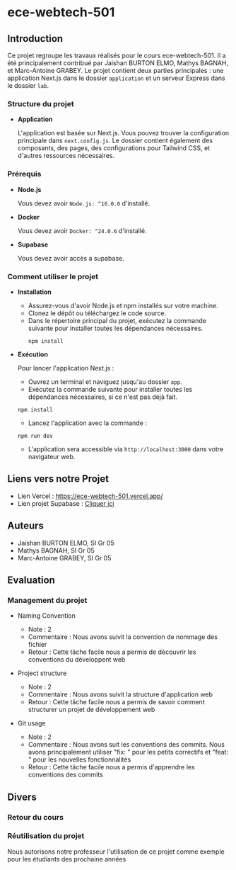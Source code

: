 # ece-webtech-501

## Introduction
Ce projet regroupe les travaux réalisés pour le cours ece-webtech-501. Il a été principalement contribué par Jaishan BURTON ELMO, Mathys BAGNAH, et Marc-Antoine GRABEY. Le projet contient deux parties principales : une application Next.js dans le dossier `application` et un serveur Express dans le dossier `lab`.

### Structure du projet

- **Application**
  
  L'application est basée sur Next.js. Vous pouvez trouver la configuration principale dans `next.config.js`. Le dossier contient également des composants, des pages, des configurations pour Tailwind CSS, et d'autres ressources nécessaires.

### Prérequis

- **Node.js**
  
  Vous devez avoir `Node.js: ^16.0.0` d'installé.
  
- **Docker**
  
  Vous devez avoir `Docker: ^24.0.6` d'installé.

- **Supabase**
  
  Vous devez avoir accès a supabase.


### Comment utiliser le projet

- **Installation**
  - Assurez-vous d'avoir Node.js et npm installés sur votre machine.
  - Clonez le dépôt ou téléchargez le code source.
  - Dans le répertoire principal du projet, exécutez la commande suivante pour installer toutes les dépendances nécessaires.
    ```
    npm install
    ```

- **Exécution**

    Pour lancer l'application Next.js :
    
    - Ouvrez un terminal et naviguez jusqu'au dossier `app`.
    - Exécutez la commande suivante pour installer toutes les dépendances nécessaires, si ce n'est pas déjà fait.
    ```
    npm install
    ```
    - Lancez l'application avec la commande :
    ```
    npm run dev
    ```
    - L'application sera accessible via `http://localhost:3000` dans votre navigateur web.
 
## Liens vers notre Projet
-  Lien Vercel : https://ece-webtech-501.vercel.app/
-  Lien projet Supabase : [Cliquer ici]()

## Auteurs
- Jaishan BURTON ELMO, SI Gr 05
- Mathys BAGNAH, SI Gr 05
- Marc-Antoine GRABEY, SI Gr 05

## Evaluation

### Management du projet

- Naming Convention
  - Note : 2
  - Commentaire : Nous avons suivit la convention de nommage des fichier
  - Retour : Cette tâche facile nous a permis de découvrir les conventions du développent web

- Project structure
  - Note : 2
  - Commentaire : Nous avons suivit la structure d'application web
  - Retour : Cette tâche facile nous a permis de savoir comment structurer un projet de développement web

- Git usage
  - Note : 2
  - Commentaire : Nous avons suit les conventions des commits. Nous avons principalement utiliser "fix: " pour les petits correctifs et "feat: " pour les nouvelles fonctionnalités
  - Retour : Cette tâche facile nous a permis d'apprendre les conventions des commits




## Divers

### Retour du cours


### Réutilisation du projet
 Nous autorisons notre professeur l'utilisation de ce projet comme exemple pour les étudiants des prochaine années
